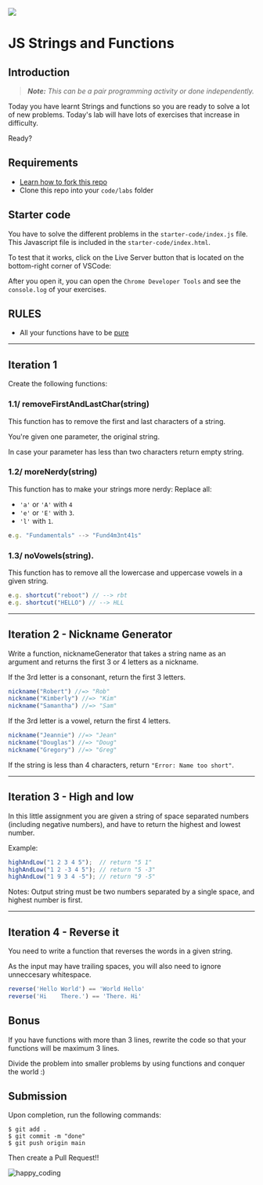 ![](https://user-images.githubusercontent.com/970858/63474771-d6734700-c469-11e9-83bb-9429da563909.png)


# JS Strings and Functions

## Introduction

> ***Note:*** _This can be a pair programming activity or done independently._

Today you have learnt Strings and functions so you are ready to solve a lot of new problems. Today's lab will have lots of exercises that increase in difficulty.

Ready?

## Requirements

- [Learn how to fork this repo](https://guides.github.com/activities/forking/)
- Clone this repo into your `code/labs` folder

## Starter code

You have to solve the different problems in the `starter-code/index.js` file. This Javascript file is included in the `starter-code/index.html`. 

To test that it works, click on the Live Server button that is located on the bottom-right corner of VSCode:

After you open it, you can open the `Chrome Developer Tools` and see the `console.log`  of your exercises.



## **RULES**

 - All your functions have to be [pure](https://medium.com/javascript-scene/master-the-javascript-interview-what-is-a-pure-function-d1c076bec976)


---
## Iteration 1

Create the following functions:

### 1.1/ **removeFirstAndLastChar(string)**

This function has to remove the first and last characters of a string. 

You're given one parameter, the original string. 

In case your parameter has less than two characters return empty string.

### 1.2/ **moreNerdy(string)** 

This function has to make your strings more nerdy: Replace all:
  - `'a'` or `'A'` with `4`
  - `'e'` or `'E'` with `3`.
  - `'l'` with `1`. 
  
```js
e.g. "Fundamentals" --> "Fund4m3nt41s"
``` 

### 1.3/ **noVowels(string)**. 

This function has to remove all the lowercase and uppercase vowels in a given string.

```js
e.g. shortcut("reboot") // --> rbt
e.g. shortcut("HELLO") // --> HLL
``` 

---

## Iteration 2 - Nickname Generator

Write a function, nicknameGenerator that takes a string name as an argument and returns the first 3 or 4 letters as a nickname.

If the 3rd letter is a consonant, return the first 3 letters.

```js
nickname("Robert") //=> "Rob"
nickname("Kimberly") //=> "Kim"
nickname("Samantha") //=> "Sam"
```

If the 3rd letter is a vowel, return the first 4 letters.

```js
nickname("Jeannie") //=> "Jean"
nickname("Douglas") //=> "Doug"
nickname("Gregory") //=> "Greg"
```

If the string is less than 4 characters, return `"Error: Name too short"`.

--- 

## Iteration 3 - High and low

In this little assignment you are given a string of space separated numbers (including negative numbers), and have to return the highest and lowest number.

Example:
```js
highAndLow("1 2 3 4 5");  // return "5 1"
highAndLow("1 2 -3 4 5"); // return "5 -3"
highAndLow("1 9 3 4 -5"); // return "9 -5"
```

Notes:
Output string must be two numbers separated by a single space, and highest number is first.

--- 

## Iteration 4 - Reverse it

You need to write a function that reverses the words in a given string.

As the input may have trailing spaces, you will also need to ignore unneccesary whitespace.

```js
reverse('Hello World') == 'World Hello'
reverse('Hi    There.') == 'There. Hi'
```

## Bonus

If you have functions with more than 3 lines, rewrite the code so that your functions will be maximum 3 lines.

Divide the problem into smaller problems by using functions and conquer the world :) 


## Submission

Upon completion, run the following commands:

```
$ git add .
$ git commit -m "done"
$ git push origin main
```

Then create a Pull Request!!

![happy_coding](https://user-images.githubusercontent.com/970858/63899010-c23fc480-c9ea-11e9-84a2-542907e42362.png)